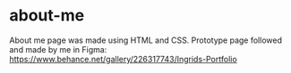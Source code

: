 # about-me
About me page was made using HTML and CSS. 
Prototype page followed and made by me in Figma: https://www.behance.net/gallery/226317743/Ingrids-Portfolio
